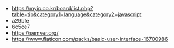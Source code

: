 - https://myip.co.kr/board/list.php?table=tip&category1=language&category2=javascript
- a29bfe
- 6c5ce7
- https://semver.org/
- https://www.flaticon.com/packs/basic-user-interface-16700986